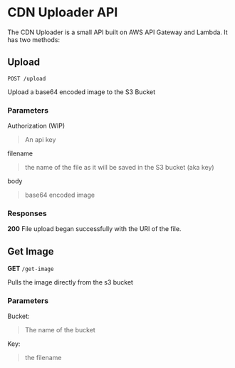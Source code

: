 # CDN Uploader API

The CDN Uploader is a small API built on AWS API Gateway and Lambda. It has two methods:


## Upload

`POST /upload`

Upload a base64 encoded image to the S3 Bucket

### Parameters

Authorization (WIP)
> An api key 

filename
> the name of the file as it will be saved in the S3 bucket (aka key)

body 
> base64 encoded image


### Responses

**200** File upload began successfully with the URI of the file. 

## Get Image

**GET** `/get-image`

Pulls the image directly from the s3 bucket

### Parameters

Bucket:
> The name of the bucket

Key:
> the filename